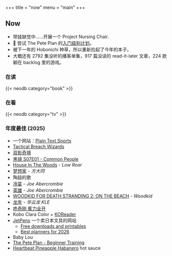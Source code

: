 +++
title = "now"
menu = "main"
+++

## Now

- 带娃缺觉中……开展一个 Project Nursing Chair.
- 🚣 尝试 The Pete Plan 的[入门级别计划](https://thepeteplan.wordpress.com/beginner-training/)。
- 被下一年的 Hobonichi 种草，所以重新捡起了今年的本子。
- 大概还有 2792 集没听的播客单集，917 篇没读的 read-it-later 文章，224 款躺在 backlog 里的游戏。

### 在读

{{< neodb category="book" >}}

### 在看

{{< neodb category="tv" >}}

### 年度最佳 (2025)

- 一个网站：[Plain Text Sports](https://plaintextsports.com/)
- [Tactical Breach Wizards](https://neodb.social/game/3xbuq2fGswthJXazbuaHKz)
- [双影奇境](https://neodb.social/game/1tSJDqu9inXkPtclZB3gPI)
- [黑镜 S07E01 - Common People](https://www.imdb.com/title/tt30127325/)
- [House In The Woods](https://neodb.social/album/4hX2M2f76jMRCAKYwuSRje) - *Low Roar*
- [梦想家](https://neodb.social/album/7APUZWwgTnkKWR1FmtDNr5) - *方大同*
- 陶喆的歌
- [冷宴](https://neodb.social/book/0ABYBI61QH0A0BMZYHLXvl) - *Joe Abercrombie*
- [英雄](https://neodb.social/book/5ebH8XOoPI3bDknW9SfVxc) - *Joe Abercrombie*
- [WOODKID FOR DEATH STRANDING 2: ON THE BEACH](https://music.apple.com/us/album/woodkid-for-death-stranding-2-on-the-beach/1818147007) - *Woodkid*
- [龙年](https://music.apple.com/us/album/%E9%BE%99%E5%B9%B4/1818975832) - *华云龙 KLE*
- [咚奇刚 蕉力全开](https://neodb.social/game/00G9kqUJsYZuOVppGDnwES)
- Kobo Clara Color + [KOReader](https://github.com/koreader/koreader)
- [JetPens](https://www.jetpens.com) 一个卖日本文具的网站
  - [Free downloads and printables](https://www.jetpens.com/blog/Free-Downloads-Printables-Coloring-Pages-Cursive-Worksheets-More/pt/484)
  - [Best planners for 2026](https://www.jetpens.com/blog/The-Best-Planners-for-2026/pt/97)
- Baby Lou
- [The Pete Plan - Beginner Training](https://thepeteplan.wordpress.com/beginner-training/)
- [Heartbeat Pineapple Habanero](https://www.heartbeathotsauce.com/products/pineapple) hot sauce
